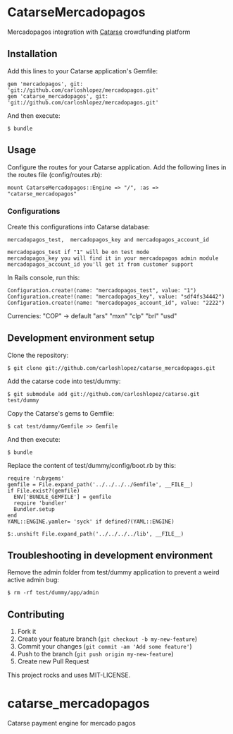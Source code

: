 # CatarseMercadopagos

Mercadopagos integration with [Catarse](http://github.com/carloshlopez/catarse) crowdfunding platform

## Installation

Add this lines to your Catarse application's Gemfile:

    gem 'mercadopagos', git: 'git://github.com/carloshlopez/mercadopagos.git'
    gem 'catarse_mercadopagos', git: 'git://github.com/carloshlopez/mercadopagos.git'

And then execute:

    $ bundle

## Usage

Configure the routes for your Catarse application. Add the following lines in the routes file (config/routes.rb):

    mount CatarseMercadopagos::Engine => "/", :as => "catarse_mercadopagos"

### Configurations

Create this configurations into Catarse database:

    mercadopagos_test,  mercadopagos_key and mercadopagos_account_id

    mercadopagos_test if "1" will be on test mode
    mercadopagos_key you will find it in your mercadopagos admin module
    mercadopagos_account_id you'll get it from customer support

In Rails console, run this:

    Configuration.create!(name: "mercadopagos_test", value: "1") 
    Configuration.create!(name: "mercadopagos_key", value: "sdf4fs34442")
    Configuration.create!(name: "mercadopagos_account_id", value: "2222")

  Currencies:
    "COP" -> default
    "ars"
    "mxn"
    "clp"
    "brl"
    "usd"

## Development environment setup

Clone the repository:

    $ git clone git://github.com/carloshlopez/catarse_mercadopagos.git

Add the catarse code into test/dummy:

    $ git submodule add git://github.com/carloshlopez/catarse.git test/dummy

Copy the Catarse's gems to Gemfile:

    $ cat test/dummy/Gemfile >> Gemfile

And then execute:

    $ bundle

Replace the content of test/dummy/config/boot.rb by this:

    require 'rubygems'
    gemfile = File.expand_path('../../../../Gemfile', __FILE__)
    if File.exist?(gemfile)
      ENV['BUNDLE_GEMFILE'] = gemfile
      require 'bundler'
      Bundler.setup
    end
    YAML::ENGINE.yamler= 'syck' if defined?(YAML::ENGINE)

    $:.unshift File.expand_path('../../../../lib', __FILE__)


## Troubleshooting in development environment

Remove the admin folder from test/dummy application to prevent a weird active admin bug:

    $ rm -rf test/dummy/app/admin

## Contributing

1. Fork it
2. Create your feature branch (`git checkout -b my-new-feature`)
3. Commit your changes (`git commit -am 'Add some feature'`)
4. Push to the branch (`git push origin my-new-feature`)
5. Create new Pull Request


This project rocks and uses MIT-LICENSE.

# catarse_mercadopagos
Catarse payment engine for mercado pagos

